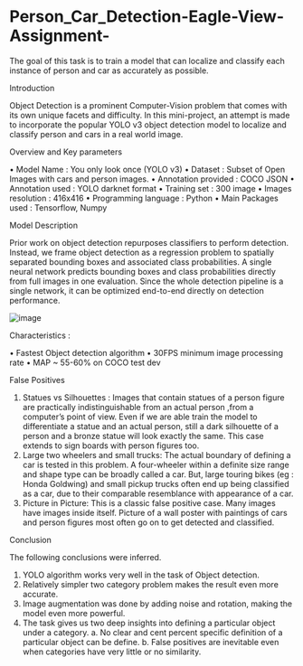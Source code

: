 # Person_Car_Detection-Eagle-View-Assignment-
The goal of this task is to train a model that can localize and classify each instance of person and car as accurately as possible.


Introduction

Object Detection is a prominent Computer-Vision problem that comes with its own unique facets and difficulty. In this mini-project, an attempt is made to incorporate the popular YOLO v3 object detection model to localize and classify person and cars in a real world image.


Overview and Key parameters

•	Model Name : You only look once (YOLO v3) 
•	Dataset : Subset of Open Images with cars and person images.
•	Annotation provided : COCO JSON
•	Annotation used : YOLO darknet format
•	Training set : 300 image
•	Images resolution : 416x416
•	Programming language : Python
•	Main Packages used :  Tensorflow, Numpy


Model Description

Prior work on object detection repurposes classifiers to perform detection.  Instead, we frame object detection as a regression problem to spatially separated bounding boxes and associated class probabilities. A single neural network predicts bounding boxes and class probabilities directly from full images  in  one  evaluation.   Since the whole  detection pipeline is a single network, it can be optimized end-to-end directly on detection performance.



![image](https://user-images.githubusercontent.com/60094794/137641271-6e85a2c7-f936-4d7b-afda-c8d0a2edfd65.png)


               
               
               
Characteristics :

•	Fastest Object detection algorithm
•	30FPS minimum image processing rate
•	MAP ~ 55-60% on COCO test dev


False Positives

1.	Statues vs Silhouettes :
Images that contain statues of a person figure are practically indistinguishable from an actual person ,from a computer’s point of view. Even if we are able train the model to differentiate a statue and an actual person, still a dark silhouette of a person and a bronze statue will look exactly the same. This case extends to sign boards with person figures too.
2.	Large two wheelers and small trucks:
The actual boundary of defining a car is tested in this problem. A four-wheeler within a definite size range and shape type can be broadly called a car. But, large touring bikes (eg : Honda Goldwing) and small pickup trucks often end up being classified as a car, due to their comparable resemblance with appearance of a car. 
3.	Picture in Picture:
This is a classic false positive case. Many images have images inside itself. Picture of a wall poster with paintings of cars and person figures most often go on to get  detected and classified.



Conclusion 

The following conclusions were inferred.
1.	YOLO algorithm works very well in the task of Object detection. 
2.	Relatively simpler two category problem makes the result even more accurate.
3.	Image augmentation was done by adding noise and rotation, making the model even more powerful.
4.	The task gives us two deep insights into defining a particular object under a category. 
a.	No clear and cent percent specific definition of a particular object can be define.
b.	False positives are inevitable even when categories have very little or no similarity.



